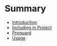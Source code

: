 # Summary

* [Introduction](README.md)
* [Including in Project](including-in-project.md)
* [Proguard](proguard.md)
* [Usage](chapter1.md)

